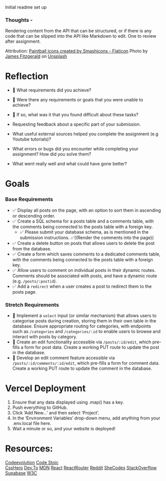 Initial readme set up

### Thoughts -

Rendering content from the API that can be structured, or if there is any code that can be slipped into the API like Markdown to edit. One to review after assignment.

Attribution:
<a href="https://www.flaticon.com/free-icons/paintball" title="paintball icons">Paintball icons created by Smashicons - Flaticon</a>
Photo by <a href="https://unsplash.com/@reallygoodjames?utm_content=creditCopyText&utm_medium=referral&utm_source=unsplash">James Fitzgerald</a> on <a href="https://unsplash.com/photos/man-in-green-and-black-camouflage-jacket-holding-black-rifle-V93zr0pCou0?utm_content=creditCopyText&utm_medium=referral&utm_source=unsplash">Unsplash</a>

# Reflection

- 🎯 What requirements did you achieve?
- 🎯 Were there any requirements or goals that you were unable to achieve?
- 🎯 If so, what was it that you found difficult about these tasks?

- Requesting feedback about a specific part of your submission.
- What useful external sources helped you complete the assignment (e.g Youtube tutorials)?
- What errors or bugs did you encounter while completing your assignment? How did you solve them?
- What went really well and what could have gone better?

# Goals

### Base Requirements

- ✅ Display all posts on the page, with an option to sort them in ascending or descending order.
- ✅ Create a SQL schema for a posts table and a comments table, with the comments being connected to the posts table with a foreign key.
  - ✅ Please submit your database schema, as is mentioned in the submission instructions.
    ✅((Render the comments into the page))
- ✅ Create a delete button on posts that allows users to delete the post from the database.
- ✅ Create a form which saves comments to a dedicated comments table, with the comments being connected to the posts table with a foreign key.
- ✅ Allow users to comment on individual posts in their dynamic routes. Comments should be associated with posts, and have a dynamic route (e.g. `/posts/:postid`).
- ✅ Add a `redirect` when a user creates a post to redirect them to the posts page.

### Stretch Requirements

- 🏹 Implement a `select` input (or similar mechanism) that allows users to categorise posts during creation, storing them in their own table in the database. Ensure appropriate routing for categories, with endpoints such as `/categories` and `/categories/:id` to enable users to browse and interact with posts by category.
- 🏹 Create an edit functionality accessible via `/posts/:id/edit`, which pre-fills a form for post data. Create a working PUT route to update the post in the database.
- 🏹 Develop an edit comment feature accessible via `/posts/:id/comments/:id/edit`, which pre-fills a form for comment data. Create a working PUT route to update the comment in the database.

# Vercel Deployment

1.  Ensure that any data displayed using .map() has a key.
2.  Push everything to GitHub.
3.  Click ‘Add New…’ and then select ‘Project’.
4.  In the ‘Environment Variables’ drop-down menu, add anything from your .env.local file here.
5.  Wait a minute or so, and your website is deployed!

# Resources:

[Codeevolution](https://www.youtube.com/@Codevolution)
[Code Stoic](https://www.youtube.com/@ashutoshpawar)  
[CssHero](https://csshero.org)
[Dev.To](https://dev.to/)
[MDN](https://developer.mozilla.org/)
[React](https://react.dev/)
[ReactRouter](https://reactrouter.com/)
[Reddit](https://reddit.com)
[SheCodes](https://shecodes.io/)
[StackOverflow](https://stackoverflow.com/)
[Supabase](https://supabase.com/docs)
[W3C](https://www.w3.org/)

